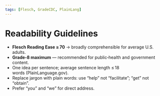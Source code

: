 ```yaml
---
tags: [Flesch, GradeCDC, PlainLang]
---
```


# Readability Guidelines

* **Flesch Reading Ease ≥ 70** → broadly comprehensible for average U.S. adults.
* **Grade‑8 maximum** — recommended for public‑health and government content.
* One idea per sentence; average sentence length ≤ 18 words (PlainLanguage.gov).
* Replace jargon with plain words: use “help” not “facilitate”; “get” not “obtain”.
* Prefer “you” and “we” for direct address.
